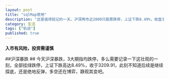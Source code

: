 ```yaml
---
layout: post
title: "sqlMap使用"
description: "这是值得铭记的一天，沪深两市近2000只股票跌停，上证下跌8.49%，收盘于3209.91"
category: 生活
tags: ["轨迹"]
published: true
---
```


**入市有风险，投资需谨慎**

##沪深暴跌 ##
今天沪深暴跌，3大期指均跌停，多么需要记录一下这壮观的一刻，全部挂绿跌停，上证下跌高达8.49%，收于3209.91，此刻不知道后续是继续探底，还是绝地反弹，多空还在博弈，静观其变吧。




